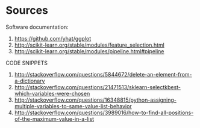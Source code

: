 Sources
=====

Software documentation:

1.  https://github.com/yhat/ggplot
1. http://scikit-learn.org/stable/modules/feature_selection.html
3. http://scikit-learn.org/stable/modules/pipeline.html#pipeline

CODE SNIPPETS

1. http://stackoverflow.com/questions/5844672/delete-an-element-from-a-dictionary
2. http://stackoverflow.com/questions/21471513/sklearn-selectkbest-which-variables-were-chosen
3. http://stackoverflow.com/questions/16348815/python-assigning-multiple-variables-to-same-value-list-behavior
4. http://stackoverflow.com/questions/3989016/how-to-find-all-positions-of-the-maximum-value-in-a-list
